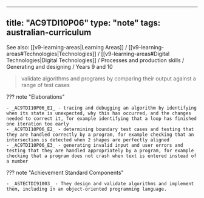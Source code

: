 
---
title: "AC9TDI10P06"
type: "note"
tags: australian-curriculum
---

See also: [[v9-learning-areas|Learning Areas]] / [[v9-learning-areas#Technologies|Technologies]] / [[v9-learning-areas#Digital Technologies|Digital Technologies]] / Processes and production skills / Generating and designing / Years 9 and 10

> validate algorithms and programs by comparing their output against a range of test cases

??? note "Elaborations"

	- _AC9TDI10P06_E1_ - tracing and debugging an algorithm by identifying when its state is unexpected, why this has occurred, and the changes needed to correct it, for example identifying that a loop has finished one iteration too early
	- _AC9TDI10P06_E2_ - determining boundary test cases and testing that they are handled correctly by a program, for example checking that an intersection is detected when 2 shapes are perfectly aligned
	- _AC9TDI10P06_E3_ - generating invalid input and user errors and testing that they are handled appropriately by a program, for example checking that a program does not crash when text is entered instead of a number
??? note "Achievement Standard Components"

	- _ASTECTDI91003_ - They design and validate algorithms and implement them, including in an object-oriented programming language.

[//begin]: # "Autogenerated link references for markdown compatibility"
[v9-learning-areas]: ..%2Fv9-learning-areas "Learning Areas"
[//end]: # "Autogenerated link references" 
